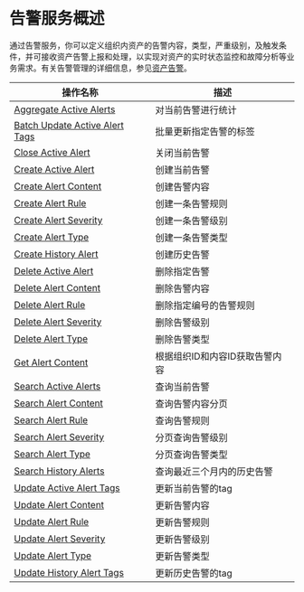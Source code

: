 # 告警服务概述

通过告警服务，你可以定义组织内资产的告警内容，类型，严重级别，及触发条件，并可接收资产告警上报和处理，以实现对资产的实时状态监控和故障分析等业务需求。有关告警管理的详细信息，参见[资产告警](/docs/device-connection/zh_CN/2.0.9/howto/alert/alert_overview.html)。

| 操作名称     | 描述                |
|--------------|---------------------|
| [Aggregate Active Alerts](aggregate_active_alerts)    | 对当前告警进行统计 |
| [Batch Update Active Alert Tags](batch_update_active_aler_tags)| 批量更新指定告警的标签|
|[Close Active Alert](close_active_alert)| 关闭当前告警 |
|  [Create Active Alert](create_active_alert)      | 创建当前告警              |
|   [Create Alert Content](create_alert_content)     |   创建告警内容            |
|[Create Alert Rule](create_alert_rule)   |  创建一条告警规则 |
|    [Create Alert Severity](create_alert_severity)    | 创建一条告警级别 |
|  [Create Alert Type](create_alert_type)      | 创建一条告警类型              |
|   [Create History Alert](create_history_alert)     | 创建历史告警              |
|   [Delete Active Alert](delete_active_alert)     |删除指定告警               |
|     [Delete Alert Content](delete_alert_content)   |    删除告警内容           |
|[Delete Alert Rule](delete_alert_rule)    |  删除指定编号的告警规则            |
|     [Delete Alert Severity](delete_alert_severity)   |   删除告警级别            |
|  [Delete Alert Type](delete_alert_type)      |  删除告警类型             |
|[Get Alert Content](get_alert_content)|根据组织ID和内容ID获取告警内容|
| [Search Active Alerts](search_active_alerts) | 查询当前告警  |
|[Search Alert Content](search_alert_content)|查询告警内容分页|
|[Search Alert Rule](search_alert_rule)|查询告警规则|
|[Search Alert Severity](search_alert_severity)|分页查询告警级别|
|[Search Alert Type](search_alert_type)|分页查询告警类型|
|[Search History Alerts](search_history_alerts)|查询最近三个月内的历史告警|
|[Update Active Alert Tags](update_active_alert_tags)|更新当前告警的tag|
|  [Update Alert Content](update_alert_content)      |    更新告警内容           |
|[Update Alert Rule](update_alert_rule)        |   更新告警规则 |
|  [Update Alert Severity](update_alert_severity)      |  更新告警级别             |
|  [Update Alert Type](update_alert_type)      |   更新告警类型            |
|[Update History Alert Tags](update_history_alert_tags)|更新历史告警的tag|









